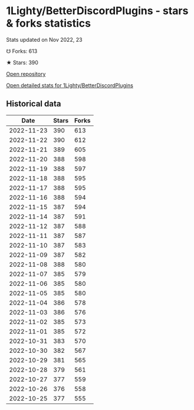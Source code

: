 # 1Lighty/BetterDiscordPlugins - stars & forks statistics

Stats updated on Nov 2022, 23

☋ Forks: 613

★ Stars: 390

[Open repository](https://github.com/1Lighty/BetterDiscordPlugins)

[Open detailed stats for 1Lighty/BetterDiscordPlugins](https://reviewgithub.com/rep/1Lighty/BetterDiscordPlugins)

## Historical data
| Date | Stars | Forks |
|------|-------|-------|
| 2022-11-23 | 390 | 613 | 
| 2022-11-22 | 390 | 612 | 
| 2022-11-21 | 389 | 605 | 
| 2022-11-20 | 388 | 598 | 
| 2022-11-19 | 388 | 597 | 
| 2022-11-18 | 388 | 595 | 
| 2022-11-17 | 388 | 595 | 
| 2022-11-16 | 388 | 594 | 
| 2022-11-15 | 387 | 594 | 
| 2022-11-14 | 387 | 591 | 
| 2022-11-12 | 387 | 588 | 
| 2022-11-11 | 387 | 587 | 
| 2022-11-10 | 387 | 583 | 
| 2022-11-09 | 387 | 582 | 
| 2022-11-08 | 388 | 580 | 
| 2022-11-07 | 385 | 579 | 
| 2022-11-06 | 385 | 580 | 
| 2022-11-05 | 385 | 580 | 
| 2022-11-04 | 386 | 578 | 
| 2022-11-03 | 386 | 576 | 
| 2022-11-02 | 385 | 573 | 
| 2022-11-01 | 385 | 572 | 
| 2022-10-31 | 383 | 570 | 
| 2022-10-30 | 382 | 567 | 
| 2022-10-29 | 381 | 565 | 
| 2022-10-28 | 379 | 561 | 
| 2022-10-27 | 377 | 559 | 
| 2022-10-26 | 376 | 558 | 
| 2022-10-25 | 377 | 555 | 

